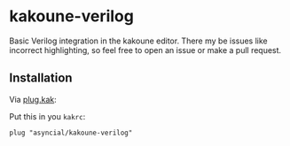 # kakoune-verilog
Basic Verilog integration in the kakoune editor. There my be issues like incorrect highlighting, so feel free to open an issue or make a pull request.

## Installation
Via [plug.kak](https://github.com/andreyorst/plug.kak):

Put this in you `kakrc`:

`plug "asyncial/kakoune-verilog"`
